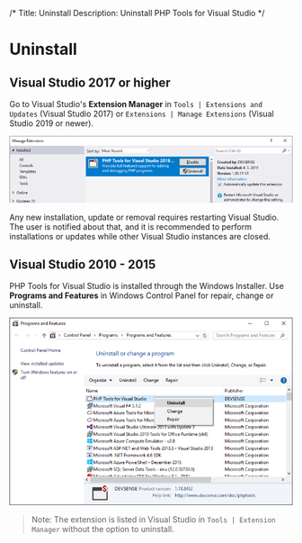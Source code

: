 /*
Title: Uninstall
Description: Uninstall PHP Tools for Visual Studio
*/

# Uninstall

## Visual Studio 2017 or higher

Go to Visual Studio's **Extension Manager** in `Tools | Extensions and Updates` (Visual Studio 2017) or `Extensions | Manage Extensions` (Visual Studio 2019 or newer).

![Uninstall from VS](imgs/extension-manager-uninstall.png)

Any new installation, update or removal requires restarting Visual Studio. The user is notified about that, and it is recommended to perform installations or updates while other Visual Studio instances are closed.

## Visual Studio 2010 - 2015

PHP Tools for Visual Studio is installed through the Windows Installer. Use **Programs and Features** in Windows Control Panel for repair, change or uninstall.

![Uninstall from Control Panel](imgs/phptools-uninstall.png)

> Note: The extension is listed in Visual Studio in `Tools | Extension Manager` without the option to uninstall.
